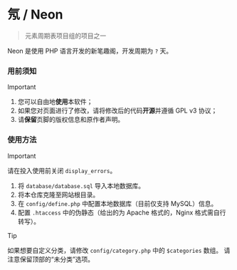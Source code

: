 # 氖 / Neon

> 元素周期表项目组的项目之一

Neon 是使用 PHP 语言开发的新笔趣阁，开发周期为 `?` 天。

### 用前须知

> [!IMPORTANT]
> 1. 您可以自由地**使用**本软件；
> 2. 如果您对页面进行了修改，请将修改后的代码**开源**并遵循 GPL v3 协议；
> 3. 请**保留**页脚的版权信息和原作者声明。

### 使用方法

> [!IMPORTANT]
> 请在投入使用前关闭 `display_errors`。

1. 将 `database/database.sql` 导入本地数据库。
2. 将本仓库克隆至网站根目录。
3. 在 `config/define.php` 中配置本地数据库（目前仅支持 MySQL）信息。
4. 配置 `.htaccess` 中的伪静态（给出的为 Apache 格式的，Nginx 格式需自行转写）。

> [!TIP]
> 如果想要自定义分类，请修改 `config/category.php` 中的 `$categories` 数组。
> 请注意保留顶部的“未分类”选项。